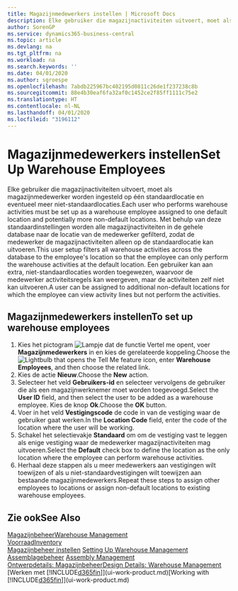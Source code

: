 ```yaml
---
title: Magazijnmedewerkers instellen | Microsoft Docs
description: Elke gebruiker die magazijnactiviteiten uitvoert, moet als magazijnmedewerker worden ingesteld op één standaardlocatie en eventueel meer niet-standaardlocaties.
author: SorenGP
ms.service: dynamics365-business-central
ms.topic: article
ms.devlang: na
ms.tgt_pltfrm: na
ms.workload: na
ms.search.keywords: ''
ms.date: 04/01/2020
ms.author: sgroespe
ms.openlocfilehash: 7abdb225967bc402195d0811c26de1f237238c8b
ms.sourcegitcommit: 88e4b30eaf6fa32af0c1452ce2f85ff1111c75e2
ms.translationtype: HT
ms.contentlocale: nl-NL
ms.lasthandoff: 04/01/2020
ms.locfileid: "3196112"
---
```

# <a name="set-up-warehouse-employees"></a><span data-ttu-id="da881-103">Magazijnmedewerkers instellen</span><span class="sxs-lookup"><span data-stu-id="da881-103">Set Up Warehouse Employees</span></span>
<span data-ttu-id="da881-104">Elke gebruiker die magazijnactiviteiten uitvoert, moet als magazijnmedewerker worden ingesteld op één standaardlocatie en eventueel meer niet-standaardlocaties.</span><span class="sxs-lookup"><span data-stu-id="da881-104">Each user who performs warehouse activities must be set up as a warehouse employee assigned to one default location and potentially more non-default locations.</span></span> <span data-ttu-id="da881-105">Met behulp van deze standaardinstellingen worden alle magazijnactiviteiten in de gehele database naar de locatie van de medewerker gefilterd, zodat de medewerker de magazijnactiviteiten alleen op de standaardlocatie kan uitvoeren.</span><span class="sxs-lookup"><span data-stu-id="da881-105">This user setup filters all warehouse activities across the database to the employee's location so that the employee can only perform the warehouse activities at the default location.</span></span> <span data-ttu-id="da881-106">Een gebruiker kan aan extra, niet-standaardlocaties worden toegewezen, waarvoor de medewerker activiteitsregels kan weergeven, maar de activiteiten zelf niet kan uitvoeren.</span><span class="sxs-lookup"><span data-stu-id="da881-106">A user can be assigned to additional non-default locations for which the employee can view activity lines but not perform the activities.</span></span>

## <a name="to-set-up-warehouse-employees"></a><span data-ttu-id="da881-107">Magazijnmedewerkers instellen</span><span class="sxs-lookup"><span data-stu-id="da881-107">To set up warehouse employees</span></span>  
1.  <span data-ttu-id="da881-108">Kies het pictogram ![Lampje dat de functie Vertel me opent](media/ui-search/search_small.png "Vertel me wat u wilt doen"), voer **Magazijnmedewerkers** in en kies de gerelateerde koppeling.</span><span class="sxs-lookup"><span data-stu-id="da881-108">Choose the ![Lightbulb that opens the Tell Me feature](media/ui-search/search_small.png "Tell me what you want to do") icon, enter **Warehouse Employees**, and then choose the related link.</span></span>  
2. <span data-ttu-id="da881-109">Kies de actie **Nieuw**.</span><span class="sxs-lookup"><span data-stu-id="da881-109">Choose the **New** action.</span></span>  
3. <span data-ttu-id="da881-110">Selecteer het veld **Gebruikers-id** en selecteer vervolgens de gebruiker die als een magazijnwerknemer moet worden toegevoegd.</span><span class="sxs-lookup"><span data-stu-id="da881-110">Select the **User ID** field, and then select the user to be added as a warehouse employee.</span></span> <span data-ttu-id="da881-111">Kies de knop **Ok**.</span><span class="sxs-lookup"><span data-stu-id="da881-111">Choose the **OK** button.</span></span>  
6.  <span data-ttu-id="da881-112">Voer in het veld **Vestigingscode** de code in van de vestiging waar de gebruiker gaat werken.</span><span class="sxs-lookup"><span data-stu-id="da881-112">In the **Location Code** field, enter the code of the location where the user will be working.</span></span>  
7.  <span data-ttu-id="da881-113">Schakel het selectievakje **Standaard** om om de vestiging vast te leggen als enige vestiging waar de medewerker magazijnactiviteiten mag uitvoeren.</span><span class="sxs-lookup"><span data-stu-id="da881-113">Select the **Default** check box to define the location as the only location where the employee can perform warehouse activities.</span></span>  
8.  <span data-ttu-id="da881-114">Herhaal deze stappen als u meer medewerkers aan vestigingen wilt toewijzen of als u niet-standaardvestigingen wilt toewijzen aan bestaande magazijnmedewerkers.</span><span class="sxs-lookup"><span data-stu-id="da881-114">Repeat these steps to assign other employees to locations or assign non-default locations to existing warehouse employees.</span></span>  

## <a name="see-also"></a><span data-ttu-id="da881-115">Zie ook</span><span class="sxs-lookup"><span data-stu-id="da881-115">See Also</span></span>  
[<span data-ttu-id="da881-116">Magazijnbeheer</span><span class="sxs-lookup"><span data-stu-id="da881-116">Warehouse Management</span></span>](warehouse-manage-warehouse.md)  
[<span data-ttu-id="da881-117">Voorraad</span><span class="sxs-lookup"><span data-stu-id="da881-117">Inventory</span></span>](inventory-manage-inventory.md)  
<span data-ttu-id="da881-118">[Magazijnbeheer instellen](warehouse-setup-warehouse.md)   </span><span class="sxs-lookup"><span data-stu-id="da881-118">[Setting Up Warehouse Management](warehouse-setup-warehouse.md)   </span></span>  
<span data-ttu-id="da881-119">[Assemblagebeheer](assembly-assemble-items.md)  </span><span class="sxs-lookup"><span data-stu-id="da881-119">[Assembly Management](assembly-assemble-items.md)  </span></span>  
[<span data-ttu-id="da881-120">Ontwerpdetails: Magazijnbeheer</span><span class="sxs-lookup"><span data-stu-id="da881-120">Design Details: Warehouse Management</span></span>](design-details-warehouse-management.md)  
<span data-ttu-id="da881-121">[Werken met [!INCLUDE[d365fin](includes/d365fin_md.md)]](ui-work-product.md)</span><span class="sxs-lookup"><span data-stu-id="da881-121">[Working with [!INCLUDE[d365fin](includes/d365fin_md.md)]](ui-work-product.md)</span></span>  
